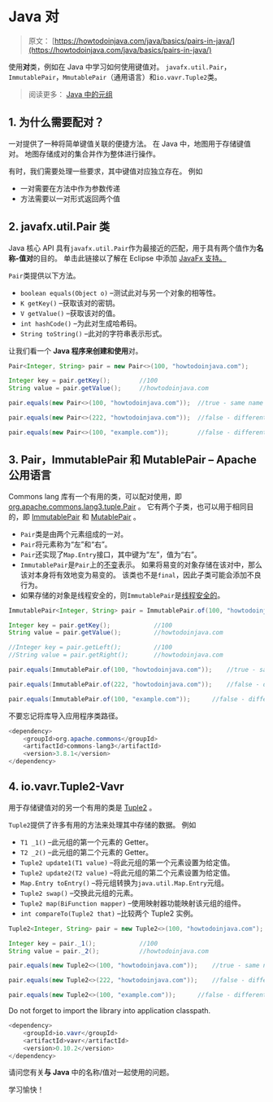 # Java 对

> 原文： [https://howtodoinjava.com/java/basics/pairs-in-java/](https://howtodoinjava.com/java/basics/pairs-in-java/)

使用**对**类，例如在 Java 中学习如何使用键值对。 `javafx.util.Pair`，`ImmutablePair`，`MmutablePair`（通用语言）和`io.vavr.Tuple2`类。

> 阅读更多： [Java 中的元组](https://howtodoinjava.com/java/basics/java-tuples/)

## 1\. 为什么需要配对？

一对提供了一种将简单键值关联的便捷方法。 在 Java 中，地图用于存储键值对。 地图存储成对的集合并作为整体进行操作。

有时，我们需要处理一些要求，其中键值对应独立存在。 例如

*   一对需要在方法中作为参数传递
*   方法需要以一对形式返回两个值

## 2\. javafx.util.Pair 类

Java 核心 API 具有`javafx.util.Pair`作为最接近的匹配，用于具有两个值作为**名称-值对**的目的。 单击此链接以了解在 Eclipse 中添加 [JavaFx 支持。](https://www.eclipse.org/efxclipse/install.html)

`Pair`类提供以下方法。

*   `boolean equals​(Object o)` –测试此对与另一个对象的相等性。
*   `K getKey()` –获取该对的密钥。
*   `V getValue()` –获取该对的值。
*   `int hashCode()` –为此对生成哈希码。
*   `String toString()` –此对的字符串表示形式。

让我们看一个 **Java 程序来创建和使用**对。

```java
Pair<Integer, String> pair = new Pair<>(100, "howtodoinjava.com");

Integer key = pair.getKey();		//100
String value = pair.getValue();		//howtodoinjava.com

pair.equals(new Pair<>(100, "howtodoinjava.com"));	//true - same name and value

pair.equals(new Pair<>(222, "howtodoinjava.com"));	//false	- different name

pair.equals(new Pair<>(100, "example.com"));		//false	- different value

```

## 3\. Pair，ImmutablePair 和 MutablePair – Apache 公用语言

Commons lang 库有一个有用的类，可以配对使用，即 [org.apache.commons.lang3.tuple.Pair](https://commons.apache.org/proper/commons-lang/javadocs/api-3.1/org/apache/commons/lang3/tuple/Pair.html) 。 它有两个子类，也可以用于相同目的，即 [ImmutablePair](https://commons.apache.org/proper/commons-lang/javadocs/api-3.1/org/apache/commons/lang3/tuple/ImmutablePair.html) 和 [MutablePair](https://commons.apache.org/proper/commons-lang/javadocs/api-3.1/org/apache/commons/lang3/tuple/MutablePair.html) 。

*   `Pair`类是由两个元素组成的一对。
*   `Pair`将元素称为“左”和“右”。
*   `Pair`还实现了`Map.Entry`接口，其中键为“左”，值为“右”。
*   `ImmutablePair`是`Pair`上的[不变](https://howtodoinjava.com/java/basics/how-to-make-a-java-class-immutable/)表示。 如果将易变的对象存储在该对中，那么该对本身将有效地变为易变的。 该类也不是`final`，因此子类可能会添加不良行为。
*   如果存储的对象是线程安全的，则`ImmutablePair`是[线程安全的](https://howtodoinjava.com/java/multi-threading/what-is-thread-safety/)。

```java
ImmutablePair<Integer, String> pair = ImmutablePair.of(100, "howtodoinjava.com");

Integer key = pair.getKey();			//100
String value = pair.getValue();			//howtodoinjava.com

//Integer key = pair.getLeft();			//100
//String value = pair.getRight();		//howtodoinjava.com

pair.equals(ImmutablePair.of(100, "howtodoinjava.com"));	//true - same name and value

pair.equals(ImmutablePair.of(222, "howtodoinjava.com"));	//false	- different name

pair.equals(ImmutablePair.of(100, "example.com"));		//false	- different value

```

不要忘记将库导入应用程序类路径。

```java
<dependency>
	<groupId>org.apache.commons</groupId>
	<artifactId>commons-lang3</artifactId>
	<version>3.8.1</version>
</dependency>

```

## 4\. io.vavr.Tuple2-Vavr

用于存储键值对的另一个有用的类是 [Tuple2](https://static.javadoc.io/io.vavr/vavr/0.9.0/io/vavr/Tuple2.html) 。

`Tuple2`提供了许多有用的方法来处理其中存储的数据。 例如

*   `T1 _1()` –此元组的第一个元素的 Getter。
*   `T2 _2()` –此元组的第二个元素的 Getter。
*   `Tuple2 update1(T1 value)` –将此元组的第一个元素设置为给定值。
*   `Tuple2 update2(T2 value)` –将此元组的第二个元素设置为给定值。
*   `Map.Entry toEntry()` –将元组转换为`java.util.Map.Entry`元组。
*   `Tuple2 swap()` –交换此元组的元素。
*   `Tuple2 map(BiFunction mapper)` –使用映射器功能映射该元组的组件。
*   `int compareTo(Tuple2 that)` –比较两个 Tuple2 实例。

```java
Tuple2<Integer, String> pair = new Tuple2<>(100, "howtodoinjava.com");

Integer key = pair._1();			//100
String value = pair._2();			//howtodoinjava.com

pair.equals(new Tuple2<>(100, "howtodoinjava.com"));	//true - same name and value

pair.equals(new Tuple2<>(222, "howtodoinjava.com"));	//false	- different name

pair.equals(new Tuple2<>(100, "example.com"));		//false	- different value

```

Do not forget to import the library into application classpath.

```java
<dependency>
	<groupId>io.vavr</groupId>
	<artifactId>vavr</artifactId>
	<version>0.10.2</version>
</dependency>

```

请问您有关**与 Java** 中的名称/值对一起使用的问题。

学习愉快！